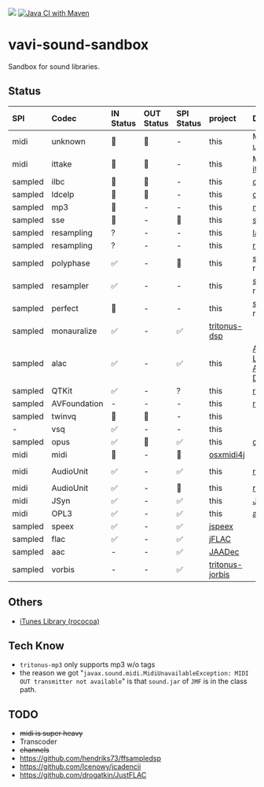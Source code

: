 [![](https://jitpack.io/v/umjammer/vavi-sound-sandbox.svg)](https://jitpack.io/#umjammer/vavi-sound-sandbox) [![Java CI with Maven](https://github.com/umjammer/vavi-sound-sandbox/workflows/Java%20CI%20with%20Maven/badge.svg)](https://github.com/umjammer/vavi-sound-sandbox/actions)

# vavi-sound-sandbox

Sandbox for sound libraries.

## Status

| **SPI** |  **Codec** | **IN Status** | **OUT Status** | **SPI Status** | **project** | **Description** | **Comment** |
|:--------|:-----------|:--------------|:---------------|:---------------|:------------|:----------------|:------------|
| midi    | unknown    | 🚫 | 🚫 | - | this | MFi by [unknown]() | |
| midi    | ittake     | 🚫 | 🚫 | - | this | MFi by [ittake](https://web.archive.org/web/20090515001654/http://tokyo.cool.ne.jp/ittake/java/MIDIToMLDv013/MIDIToMLD.html) | |
| sampled | ilbc       | 🚫 | 🚫 | - | this | [c](http://www.ilbcfreeware.org/) | |
| sampled | ldcelp     | 🚫 | 🚫 | - | this | [c](ftp://svr-ftp.eng.cam.ac.uk/pub/comp.speech/coding/ldcelp-2.0.tar.gz) | |
| sampled | mp3        | 🚫 | -  | -  | this | [mp3](https://github.com/umjammer/vavi-sound-sandbox/tree/master/src/main/java/vavi/sound/mp3) | need to deal tags |
| sampled | sse        | 🚫 | -  | 🚫 | this | [sse](http://shibatch.sourceforge.net/download/) | |
| sampled | resampling | ?  | -  | -  | this | [laoe](http://www.oli4.ch/laoe/home.html) | |
| sampled | resampling | ?  | -  | -  | this | [rohm]() | |
| sampled | polyphase  | ✅ | -  | 🚧 | this | [sox](http://sox.sourceforge.net/) resampling | |
| sampled | resampler  | ✅ | -  | - | this | [sox](http://sox.sourceforge.net/) resampling | |
| sampled | perfect    | 🚧 | -  | - | this | [sox](http://sox.sourceforge.net/) resampling | |
| sampled | monauralize | ✅ | -  | ✅ | [tritonus-dsp](https://github.com/umjammer/tritonus-dsp) | | |
| sampled | alac       | ✅ | -  | ✅ | this | [Apple Lossless Audio Decoder](https://github.com/umjammer/Java-Apple-Lossless-decoder) | |
| sampled | QTKit      | ✅ | -  | ? | this | [rococoa](https://github.com/umjammer/rococoa) | you must lock jna version |
| sampled | AVFoundation | - | -  | - | this | [rococoa](https://github.com/umjammer/rococoa) | you must lock jna version |
| sampled | twinvq     | 🚫 | 🚫 | - | this | | TODO use ffmpeg |
| -       | vsq        | ✅ | -  | - | this | | YAMAHA Vocaloid |
| sampled | opus       | ✅ | 🚫 | ✅ | this | [concentus](https://github.com/lostromb/concentus) | |
| midi    | midi       | 🚫 | -  | 🚫 | [osxmidi4j](https://github.com/locurasoft/osxmidi4j) | | for hardware midi only? |
| midi    | AudioUnit  | ✅ | - | ✅ | this | [rococoa](https://github.com/umjammer/rococoa) | use `AVAudioUnitMIDIInstrument/kAudioUnitSubType_DLSSynth` |
| midi    | AudioUnit  | ✅ | - | 🚫 | this | [rococoa](https://github.com/umjammer/rococoa) | use `AVAudioUnitSampler`, how to adjust sf2 patch? |
| midi    | JSyn       | ✅ | -  | ✅ | this | [JSyn](https://github.com/philburk/jsyn) | looking for good drums |
| midi    | OPL3       | ✅ | - | ✅ | this | [adplug](https://github.com/adplug/adplug) | [opl3-player](http://opl3.cozendey.com/) |
| sampled | speex      | ✅ | -  | ✅ | [jspeex](http://jspeex.sourceforge.net/) | | sample rate is limited to convert |
| sampled | flac       | ✅ | -  | ✅ | [jFLAC](http://jflac.sourceforge.net/) | | |
| sampled | aac        | -  | -  | ✅ | [JAADec](https://github.com/umjammer/JAADec) | | |
| sampled | vorbis     | -  | -  | ✅ | [tritonus-jorbis](https://github.com/umjammer/tritonus-jorbis) | | |

## Others

 * [iTunes Library (rococoa)](https://github.com/umjammer/vavi-sound-sandbox/tree/master/src/main/java/vavix/rococoa/ituneslibrary)

## Tech Know

  * `tritonus-mp3` only supports mp3 w/o tags
  * the reason we got "`javax.sound.midi.MidiUnavailableException: MIDI OUT transmitter not available`" is that `sound.jar` of `JMF` is in the class path.

## TODO

 * ~~midi is super heavy~~
 * Transcoder
 * ~~channels~~
 * https://github.com/hendriks73/ffsampledsp
 * https://github.com/Icenowy/jcadencii
 * https://github.com/drogatkin/JustFLAC
